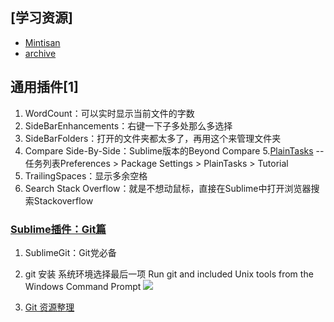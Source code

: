 

## [学习资源]
 * [Mintisan](http://www.jianshu.com/p/d1b9a64e2e37)
  * [archive](http://www.jianshu.com/notebooks/432126/latest)
## 通用插件[1][](http://www.jianshu.com/p/5905f927d01b)
1. WordCount：可以实时显示当前文件的字数
2. Side​Bar​Enhancements：右键一下子多处那么多选择
3. SideBarFolders：打开的文件夹都太多了，再用这个来管理文件夹
4. Compare Side-By-Side：Sublime版本的Beyond Compare
5.[PlainTasks](http://lucifr.com/2012/09/18/sublime-text-extension-plaintasks/) --任务列表Preferences > Package Settings > PlainTasks > Tutorial
6. TrailingSpaces：显示多余空格
7. Search Stack Overflow：就是不想动鼠标，直接在Sublime中打开浏览器搜索Stackoverflow

### [Sublime插件：Git篇](http://www.jianshu.com/p/3a8555c273d8)
1. SublimeGit：Git党必备

2. git  安装 系统环境选择最后一项  Run git and included Unix tools from the Windows Command Prompt
![](https://cloud.githubusercontent.com/assets/8462060/12740865/7bdb4014-c9b2-11e5-9bc3-630d73a2fedc.png)


3. [Git 资源整理](http://www.jianshu.com/p/25647b9920b7)
